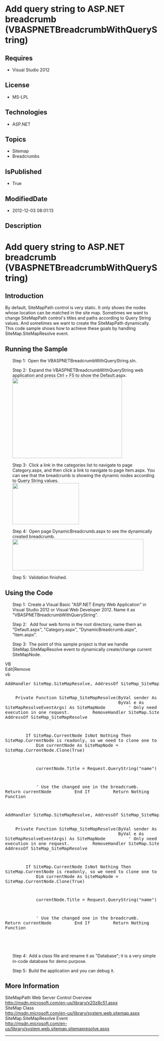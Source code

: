 # Add query string to ASP.NET breadcrumb (VBASPNETBreadcrumbWithQueryString)
## Requires
* Visual Studio 2012
## License
* MS-LPL
## Technologies
* ASP.NET
## Topics
* Sitemap
* Breadcrumbs
## IsPublished
* True
## ModifiedDate
* 2012-12-03 08:01:13
## Description

<h1>Add query string to ASP.NET breadcrumb (<span class="SpellE">VBASPNETBreadcrumbWithQueryString</span>)</h1>
<h2>Introduction</h2>
<p class="MsoNormal">By default, SiteMapPath control is very static. It only shows the nodes whose location can be matched in the site map. Sometimes we want to change SiteMapPath control's titles and paths according to Query String values. And sometimes
 we want to create the SiteMapPath dynamically. This code sample shows how to achieve these goals by handling SiteMap.SiteMapResolve event<span style="">.
</span></p>
<h2>Running the Sample<span style=""> </span></h2>
<p class="MsoListParagraphCxSpFirst" style="margin-left:.25in"><span style=""><span style="">Step 1:<span style="font:7.0pt &quot;Times New Roman&quot;">&nbsp;&nbsp;
</span></span></span>Open the VBASPNETBreadcrumbWithQueryString.sln.<span style="">
</span></p>
<p class="MsoListParagraphCxSpMiddle" style="margin-left:.25in"><span style=""><span style="">Step 2:<span style="font:7.0pt &quot;Times New Roman&quot;">&nbsp;&nbsp;
</span></span></span>Expand the <span class="SpellE">VBASPNETBreadcrumbWithQueryString</span> web application and press Ctrl &#43; F5 to show the Default.aspx.<br>
<span style=""><img src="/site/view/file/71719/1/image.png" alt="" width="359" height="263" align="middle">
</span></p>
<p class="MsoListParagraphCxSpMiddle" style="margin-left:.25in"><span style=""><span style="">Step 3:<span style="font:7.0pt &quot;Times New Roman&quot;">&nbsp;&nbsp;
</span></span></span><span style="">Click a link in the categories list to navigate to page Category.aspx, and then click a link to navigate to page Item.aspx. You can see that the breadcrumb is showing the dynamic nodes according to Query String values.<br>
<span style=""><img src="/site/view/file/71720/1/image.png" alt="" width="218" height="135" align="middle">
</span></span></p>
<p class="MsoListParagraphCxSpMiddle" style="margin-left:.25in"><span style=""><span style="">Step 4:<span style="font:7.0pt &quot;Times New Roman&quot;">&nbsp;&nbsp;
</span></span></span><span style="">Open page DynamicBreadcrumb.aspx to see the dynamically created breadcrumb.<br>
<span style=""><img src="/site/view/file/71721/1/image.png" alt="" width="429" height="103" align="middle">
</span></span></p>
<p class="MsoListParagraphCxSpLast" style="margin-left:.25in"><span style=""><span style="">Step 5:<span style="font:7.0pt &quot;Times New Roman&quot;">&nbsp;&nbsp;
</span></span></span>Validation finished.</p>
<h2>Using the Code<span style=""> </span></h2>
<p class="MsoListParagraphCxSpFirst" style="margin-left:.25in"><span style=""><span style="">Step 1:<span style="font:7.0pt &quot;Times New Roman&quot;">&nbsp;&nbsp;
</span></span></span>Create a <span style="">Visual Basic</span> &quot;ASP.NET Empty Web Application&quot; in Visual Studio 2012 or Visual Web Developer 2012. Name it as &quot;<span class="SpellE">VBASPNETBreadcrumbWithQueryString</span>&quot;.</p>
<p class="MsoListParagraphCxSpMiddle" style="margin-left:.25in"><span style=""><span style="">Step 2:<span style="font:7.0pt &quot;Times New Roman&quot;">&nbsp;&nbsp;
</span></span></span><span style="">&nbsp;</span>Add <span style="">four</span> web forms in the root directory, name them as &quot;Default.aspx&quot;, &quot;<span style="">Category</span>.aspx&quot;, &quot;<span style="">DynamicBreadcrumb</span>.aspx&quot;, &quot;<span style="">Item</span>.aspx&quot;.</p>
<p class="MsoListParagraphCxSpLast" style="margin-left:.25in"><span style=""><span style="">Step 3:<span style="font:7.0pt &quot;Times New Roman&quot;">&nbsp;&nbsp;
</span></span></span><span style="">T</span>he point of this sample project is that we handle SiteMap.SiteMapResolve event to dynamically create/change current SiteMapNode.</p>
<div class="scriptcode">
<div class="pluginEditHolder" pluginCommand="mceScriptCode">
<div class="title"><span>VB</span></div>
<div class="pluginLinkHolder"><span class="pluginEditHolderLink">Edit</span>|<span class="pluginRemoveHolderLink">Remove</span>
</div>
<span class="hidden">vb</span>
<pre class="hidden">
AddHandler SiteMap.SiteMapResolve, AddressOf SiteMap_SiteMapResolve


&nbsp;&nbsp;&nbsp; Private Function SiteMap_SiteMapResolve(ByVal sender As Object,
&nbsp;&nbsp;&nbsp;&nbsp;&nbsp;&nbsp;&nbsp;&nbsp;&nbsp;&nbsp;&nbsp;&nbsp;&nbsp;&nbsp;&nbsp;&nbsp;&nbsp;&nbsp;&nbsp;&nbsp;&nbsp;&nbsp;&nbsp;&nbsp;&nbsp;&nbsp;&nbsp;&nbsp;&nbsp;&nbsp;&nbsp;&nbsp;&nbsp;&nbsp;&nbsp;&nbsp;&nbsp;&nbsp;&nbsp;&nbsp;&nbsp;&nbsp;&nbsp; ByVal e As SiteMapResolveEventArgs) As SiteMapNode
&nbsp;&nbsp; &nbsp;&nbsp;&nbsp;&nbsp;&nbsp;' Only need one execution in one request.
&nbsp;&nbsp;&nbsp;&nbsp;&nbsp;&nbsp;&nbsp; RemoveHandler SiteMap.SiteMapResolve, AddressOf SiteMap_SiteMapResolve


&nbsp;&nbsp;&nbsp;&nbsp;&nbsp;&nbsp;&nbsp; If SiteMap.CurrentNode IsNot Nothing Then
&nbsp;&nbsp;&nbsp;&nbsp;&nbsp;&nbsp;&nbsp;&nbsp;&nbsp;&nbsp;&nbsp; ' SiteMap.CurrentNode is readonly, so we need to clone one to operate.
&nbsp;&nbsp;&nbsp;&nbsp;&nbsp;&nbsp;&nbsp;&nbsp;&nbsp;&nbsp;&nbsp; Dim currentNode As SiteMapNode = SiteMap.CurrentNode.Clone(True)


&nbsp;&nbsp;&nbsp;&nbsp;&nbsp;&nbsp;&nbsp;&nbsp;&nbsp;&nbsp;&nbsp; currentNode.Title = Request.QueryString(&quot;name&quot;)


&nbsp;&nbsp;&nbsp;&nbsp;&nbsp;&nbsp;&nbsp;&nbsp;&nbsp;&nbsp;&nbsp; ' Use the changed one in the breadcrumb.
&nbsp;&nbsp;&nbsp;&nbsp;&nbsp;&nbsp;&nbsp;&nbsp;&nbsp;&nbsp;&nbsp; Return currentNode
&nbsp;&nbsp;&nbsp;&nbsp;&nbsp;&nbsp;&nbsp; End If
&nbsp;&nbsp;&nbsp;&nbsp;&nbsp;&nbsp;&nbsp; Return Nothing
&nbsp;&nbsp;&nbsp; End Function

</pre>
<pre id="codePreview" class="vb">
AddHandler SiteMap.SiteMapResolve, AddressOf SiteMap_SiteMapResolve


&nbsp;&nbsp;&nbsp; Private Function SiteMap_SiteMapResolve(ByVal sender As Object,
&nbsp;&nbsp;&nbsp;&nbsp;&nbsp;&nbsp;&nbsp;&nbsp;&nbsp;&nbsp;&nbsp;&nbsp;&nbsp;&nbsp;&nbsp;&nbsp;&nbsp;&nbsp;&nbsp;&nbsp;&nbsp;&nbsp;&nbsp;&nbsp;&nbsp;&nbsp;&nbsp;&nbsp;&nbsp;&nbsp;&nbsp;&nbsp;&nbsp;&nbsp;&nbsp;&nbsp;&nbsp;&nbsp;&nbsp;&nbsp;&nbsp;&nbsp;&nbsp; ByVal e As SiteMapResolveEventArgs) As SiteMapNode
&nbsp;&nbsp; &nbsp;&nbsp;&nbsp;&nbsp;&nbsp;' Only need one execution in one request.
&nbsp;&nbsp;&nbsp;&nbsp;&nbsp;&nbsp;&nbsp; RemoveHandler SiteMap.SiteMapResolve, AddressOf SiteMap_SiteMapResolve


&nbsp;&nbsp;&nbsp;&nbsp;&nbsp;&nbsp;&nbsp; If SiteMap.CurrentNode IsNot Nothing Then
&nbsp;&nbsp;&nbsp;&nbsp;&nbsp;&nbsp;&nbsp;&nbsp;&nbsp;&nbsp;&nbsp; ' SiteMap.CurrentNode is readonly, so we need to clone one to operate.
&nbsp;&nbsp;&nbsp;&nbsp;&nbsp;&nbsp;&nbsp;&nbsp;&nbsp;&nbsp;&nbsp; Dim currentNode As SiteMapNode = SiteMap.CurrentNode.Clone(True)


&nbsp;&nbsp;&nbsp;&nbsp;&nbsp;&nbsp;&nbsp;&nbsp;&nbsp;&nbsp;&nbsp; currentNode.Title = Request.QueryString(&quot;name&quot;)


&nbsp;&nbsp;&nbsp;&nbsp;&nbsp;&nbsp;&nbsp;&nbsp;&nbsp;&nbsp;&nbsp; ' Use the changed one in the breadcrumb.
&nbsp;&nbsp;&nbsp;&nbsp;&nbsp;&nbsp;&nbsp;&nbsp;&nbsp;&nbsp;&nbsp; Return currentNode
&nbsp;&nbsp;&nbsp;&nbsp;&nbsp;&nbsp;&nbsp; End If
&nbsp;&nbsp;&nbsp;&nbsp;&nbsp;&nbsp;&nbsp; Return Nothing
&nbsp;&nbsp;&nbsp; End Function

</pre>
</div>
</div>
<div class="endscriptcode">&nbsp;</div>
<p class="MsoListParagraphCxSpFirst" style="margin-left:.25in"><span style=""><span style="">Step 4:<span style="font:7.0pt &quot;Times New Roman&quot;">&nbsp;&nbsp;
</span></span></span>Add a class file and rename it as &quot;Database&quot;;<span style="font-size:9.5pt; line-height:115%; font-family:Consolas; background:white">
</span><span style="background:white">it is a very simple in-code database for demo purpose</span><span style="">.</span></p>
<p class="MsoListParagraphCxSpLast" style="margin-left:.25in"><span style=""><span style="">Step 5:<span style="font:7.0pt &quot;Times New Roman&quot;">&nbsp;&nbsp;
</span></span></span>Build the application and you can debug it<span style="">.</span></p>
<h2>More Information</h2>
<p class="MsoNormal">SiteMapPath Web Server Control Overview<br>
<a href="http://msdn.microsoft.com/en-us/library/x20z8c51.aspx">http://msdn.microsoft.com/en-us/library/x20z8c51.aspx</a><br>
SiteMap Class<br>
<a href="http://msdn.microsoft.com/en-us/library/system.web.sitemap.aspx">http://msdn.microsoft.com/en-us/library/system.web.sitemap.aspx</a><br>
SiteMap.SiteMapResolve Event<br>
<a href="http://msdn.microsoft.com/en-us/library/system.web.sitemap.sitemapresolve.aspx">http://msdn.microsoft.com/en-us/library/system.web.sitemap.sitemapresolve.aspx</a><span style="">
</span></p>
<hr>
<div><a href="http://go.microsoft.com/?linkid=9759640" style="margin-top:3px"><img alt="" src="http://bit.ly/onecodelogo">
</a></div>
